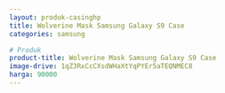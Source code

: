 ```yaml
---
layout: produk-casinghp
title: Wolverine Mask Samsung Galaxy S9 Case
categories: samsung

# Produk
product-title: Wolverine Mask Samsung Galaxy S9 Case
image-drive: 1qZ3RxCcCXsdWHaXtYqPYEr5aTEQNMEC8
harga: 90000
---
```

